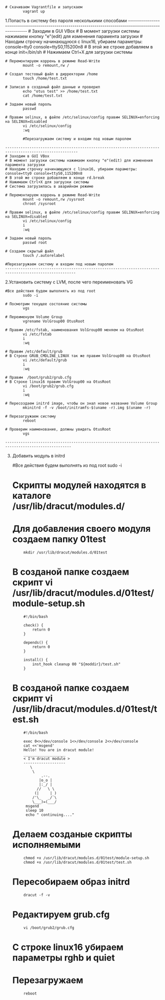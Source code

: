 	# Скачиваем Vagrantfile и запускаем
			vagrant up

1.Попасть в систему без пароля несколькими способами
	---------------------------------------------------------------------------------------------------------
	# Заходим в GUI VBox
	# В момент загрузки системы нажимаем кнопку "е"(edit) для изменения парамента загрузки
	# Находим строчку начинающуюся с linux16, убираем параметры: console=tty0 console=ttyS0,115200n8
	# В этой же строке добавляем в конце init=/bin/sh
	# Нажимаем Ctrl+X для загрузки системы

	# Перемонтируем коррень в режиме Read-Write
			mount -o remount,rw /

	# Создал тестовый файл в дирректории /home
			touch /home/test.txt

	# Записал в созданый файл данные и проверил 
			echo "otus test" >> /home/test.txt
			cat /home/test.txt

	# Задаем новый пароль 
			passwd

	# Правим selinux, в файле /etc/selinux/config правим SELINUX=enforcing на SELINUX=disabled
			vi /etc/selinux/config 
			:wq

			#Перезагружаем систему и входим под новым паролем

	-------------------------------------------------------------------------------------------------------
	# Заходим в GUI VBox
	# В момент загрузки системы нажимаем кнопку "е"(edit) для изменения парамента загрузки
	# Находим строчку начинающуюся с linux16, убираем параметры: console=tty0 console=ttyS0,115200n8
	# В этой же строке добавляем в конце rd.break
	# Нажимаем Ctrl+X для загрузки системы
	# Система загрузилась в аварийном режиме

	# Перемонтируем коррень в режиме Read-Write
			mount -o remount,rw /sysroot
			chroot /sysroot

	# Правим selinux, в файле /etc/selinux/config правим SELINUX=enforcing на SELINUX=disabled
			vi /etc/selinux/config 
			i
			:wq

	# Задаем новый пароль
			passwd root

	# Создаем скрытый файл
			touch /.autorelabel

	#Перезагружаем систему и входим под новым паролем
	------------------------------------------------------------------------------------------------------

2.Установить систему с LVM, после чего переименовать VG

	#Все действия будем выполнять из под root
			sudo -i

	# Посмотрим текущее состояние системы
			vgs

	# Переименуем Volume Group
			vgrename VolGroup00 OtusRoot

	# Правим /etc/fstab, наименования VolGroup00 меняем на OtusRoot
			vi /etc/fstab
			i
			:wq

	# Правим /etc/default/grub 
	# В Строке GRUB_CMDLINE_LINUX так же правим VolGroup00 на OtusRoot
			vi /etc/default/grub
			i
			:wq

	# Правим  /boot/grub2/grub.cfg
	# В Строке linux16 правим VolGroup00 на OtusRoot
			vi /boot/grub2/grub.cfg
			i
			:wq

	# Пересоздаем initrd image, чтобы он знал новое название Volume Group
			mkinitrd -f -v /boot/initramfs-$(uname -r).img $(uname -r)

	# Перезагружаем систему
			reboot

	# Проверим наименование, должны увидеть OtusRoot
			vgs

	----------------------------------------------------------------------------------------------------

3. Добавить модуль в initrd

	#Все действия будем выполнять из под root
			sudo -i

	# Скрипты модулей находятся в каталоге /usr/lib/dracut/modules.d/
	# Для добавления своего модуля создаем папку 01test
			mkdir /usr/lib/dracut/modules.d/01test

	# В созданой папке создаем скрипт vi /usr/lib/dracut/modules.d/01test/module-setup.sh
			#!/bin/bash

			check() {
				return 0
			}

			depends() {
				return 0
			}
			
			install() {
				inst_hook cleanup 00 "${moddir}/test.sh"
			}


	# В созданой папке создаем скрипт vi /usr/lib/dracut/modules.d/01test/test.sh

			#!/bin/bash
			
			exec 0<>/dev/console 1<>/dev/console 2<>/dev/console
			cat <<'msgend'
			Hello! You are in dracut module!
			___________________
			< I'm dracut module >
			-------------------
               \
                \
                    .--.
                   |o_o |
                   |:_/ |
                  //   \ \
                 (|     | )
                /'\_   _/`\
                \___)=(___/
             msgend
             sleep 10
             echo " continuing...."

	# Делаем созданые скрипты исполняемыми
			chmod +x /usr/lib/dracut/modules.d/01test/module-setup.sh
			chmod +x /usr/lib/dracut/modules.d/01test/test.sh

	# Пересобираем образ initrd
			dracut -f -v

	# Редактируем grub.cfg
			vi /boot/grub2/grub.cfg

	# С строке linux16 убираем параметры rghb и quiet

	# Перезагружаем 
			reboot






